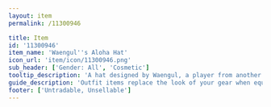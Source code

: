 ```yaml
---
layout: item
permalink: /11300946

title: Item
id: '11300946'
item_name: 'Waengul''s Aloha Hat'
icon_url: 'item/icon/11300946.png'
sub_header: ['Gender: All', 'Cosmetic']
tooltip_description: 'A hat designed by Waengul, a player from another region. It''s adorned with a beautiful flower.'
guide_description: 'Outfit items replace the look of your gear when equipped.'
footer: ['Untradable, Unsellable']
---
```

